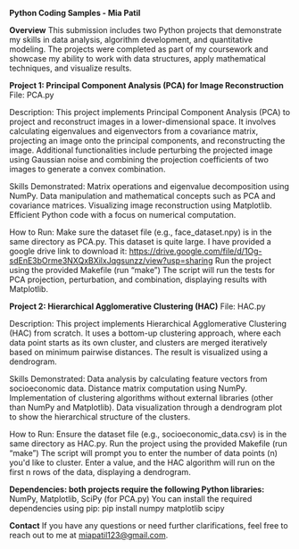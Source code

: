 **Python Coding Samples - Mia Patil**

**Overview**
This submission includes two Python projects that demonstrate my skills in data analysis, algorithm development, and quantitative modeling. The projects were completed as part of my coursework and showcase my ability to work with data structures, apply mathematical techniques, and visualize results.

**Project 1: Principal Component Analysis (PCA) for Image Reconstruction**
File: PCA.py

Description: This project implements Principal Component Analysis (PCA) to project and reconstruct images in a lower-dimensional space. It involves calculating eigenvalues and eigenvectors from a covariance matrix, projecting an image onto the principal components, and reconstructing the image. Additional functionalities include perturbing the projected image using Gaussian noise and combining the projection coefficients of two images to generate a convex combination.

Skills Demonstrated:
  Matrix operations and eigenvalue decomposition using NumPy.
  Data manipulation and mathematical concepts such as PCA and covariance matrices.
  Visualizing image reconstruction using Matplotlib.
  Efficient Python code with a focus on numerical computation.
  
How to Run:
  Make sure the dataset file (e.g., face_dataset.npy) is in the same directory as PCA.py.
  This dataset is quite large. I have provided a google drive link to download it: https://drive.google.com/file/d/1Og-sdEnE3bOrme3NXQxBXilxJqgsunzz/view?usp=sharing
  Run the project using the provided Makefile (run “make”)
  The script will run the tests for PCA projection, perturbation, and combination, displaying results with Matplotlib.

  
**Project 2: Hierarchical Agglomerative Clustering (HAC)**
File: HAC.py

Description: This project implements Hierarchical Agglomerative Clustering (HAC) from scratch. It uses a bottom-up clustering approach, where each data point starts as its own cluster, and clusters are merged iteratively based on minimum pairwise distances. The result is visualized using a dendrogram.

Skills Demonstrated:
  Data analysis by calculating feature vectors from socioeconomic data.
  Distance matrix computation using NumPy.
  Implementation of clustering algorithms without external libraries (other than NumPy and Matplotlib).
  Data visualization through a dendrogram plot to show the hierarchical structure of the clusters.
  
How to Run:
  Ensure the dataset file (e.g., socioeconomic_data.csv) is in the same directory as HAC.py.
  Run the project using the provided Makefile (run “make”)
  The script will prompt you to enter the number of data points (n) you'd like to cluster. Enter a value, and the HAC algorithm will run on    the first n rows of the data, displaying a dendrogram.
  
**Dependencies: both projects require the following Python libraries:**
NumPy, Matplotlib, SciPy (for PCA.py)
You can install the required dependencies using pip: pip install numpy matplotlib scipy

**Contact**
If you have any questions or need further clarifications, feel free to reach out to me at miapatil123@gmail.com.




